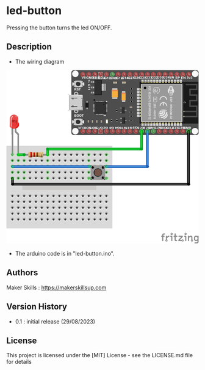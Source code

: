 # led-button

Pressing the button turns the led ON/OFF.

## Description

- The wiring diagram

![This is an alt text.](../img/example_4.png "led+button")

- The arduino code is in "led-button.ino".
## Authors

Maker Skills : https://makerskillsup.com

## Version History

- 0.1 : initial release (29/08/2023)

## License

This project is licensed under the [MIT] License - see the LICENSE.md file for details
